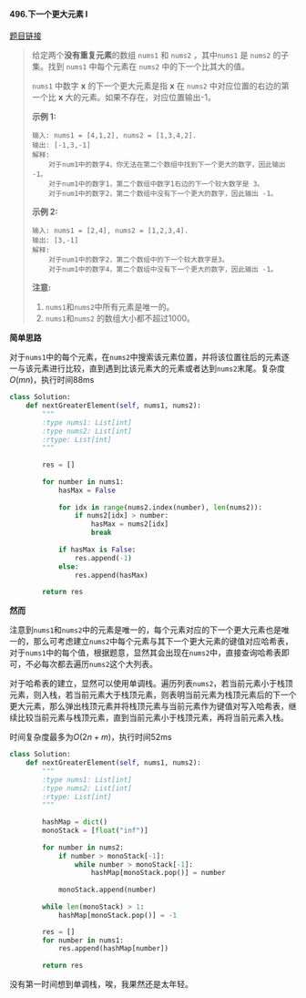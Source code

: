 #### 496.下一个更大元素 I
[题目链接](https://leetcode-cn.com/problems/next-greater-element-i/)
> 给定两个**没有重复元素**的数组 `nums1` 和 `nums2` ，其中`nums1` 是 `nums2` 的子集。找到 `nums1` 中每个元素在 `nums2` 中的下一个比其大的值。
>
> `nums1` 中数字 **x** 的下一个更大元素是指 **x** 在 `nums2` 中对应位置的右边的第一个比 **x** 大的元素。如果不存在，对应位置输出-1。
>
> **示例 1:**
>
> ```
> 输入: nums1 = [4,1,2], nums2 = [1,3,4,2].
> 输出: [-1,3,-1]
> 解释:
>     对于num1中的数字4，你无法在第二个数组中找到下一个更大的数字，因此输出 -1。
>     对于num1中的数字1，第二个数组中数字1右边的下一个较大数字是 3。
>     对于num1中的数字2，第二个数组中没有下一个更大的数字，因此输出 -1。
> ```
>
> **示例 2:**
>
> ```
> 输入: nums1 = [2,4], nums2 = [1,2,3,4].
> 输出: [3,-1]
> 解释:
>     对于num1中的数字2，第二个数组中的下一个较大数字是3。
>     对于num1中的数字4，第二个数组中没有下一个更大的数字，因此输出 -1。
> ```
>
> **注意:**
>
> 1. `nums1`和`nums2`中所有元素是唯一的。
> 2. `nums1`和`nums2` 的数组大小都不超过1000。

**简单思路**

对于```nums1```中的每个元素，在```nums2```中搜索该元素位置，并将该位置往后的元素逐一与该元素进行比较，直到遇到比该元素大的元素或者达到```nums2```末尾。复杂度$O(mn)$，执行时间88ms

```python
class Solution:
    def nextGreaterElement(self, nums1, nums2):
        """
        :type nums1: List[int]
        :type nums2: List[int]
        :rtype: List[int]
        """
        
        res = []
        
        for number in nums1:
            hasMax = False
            
            for idx in range(nums2.index(number), len(nums2)):
                if nums2[idx] > number:
                    hasMax = nums2[idx]
                    break
            
            if hasMax is False:
                res.append(-1)
            else:
                res.append(hasMax)
            
        return res
```

**然而**

注意到```nums1```和```nums2```中的元素是唯一的，每个元素对应的下一个更大元素也是唯一的，那么可考虑建立```nums2```中每个元素与其下一个更大元素的键值对应哈希表，对于```nums1```中的每个值，根据题意，显然其会出现在```nums2```中，直接查询哈希表即可，不必每次都去遍历```nums2```这个大列表。

对于哈希表的建立，显然可以使用单调栈。遍历列表```nums2```，若当前元素小于栈顶元素，则入栈，若当前元素大于栈顶元素，则表明当前元素为栈顶元素后的下一个更大元素，那么弹出栈顶元素并将栈顶元素与当前元素作为键值对写入哈希表，继续比较当前元素与栈顶元素，直到当前元素小于栈顶元素，再将当前元素入栈。

时间复杂度最多为$O(2n+m)$，执行时间52ms

```python
class Solution:
    def nextGreaterElement(self, nums1, nums2):
        """
        :type nums1: List[int]
        :type nums2: List[int]
        :rtype: List[int]
        """
        
        hashMap = dict()
        monoStack = [float("inf")]
        
        for number in nums2:
            if number > monoStack[-1]:
                while number > monoStack[-1]:
                    hashMap[monoStack.pop()] = number
                    
            monoStack.append(number)
        
        while len(monoStack) > 1:
            hashMap[monoStack.pop()] = -1

        res = []
        for number in nums1:
            res.append(hashMap[number])
            
        return res
```

没有第一时间想到单调栈，唉，我果然还是太年轻。